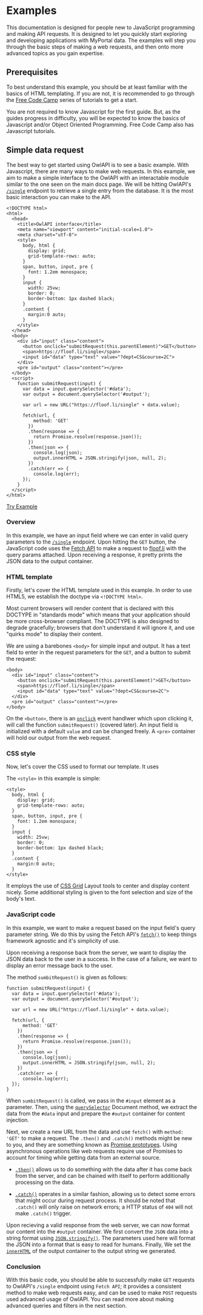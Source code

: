 # Examples

This documentation is designed for people new to JavaScript programming and making API requests. It is designed to let you quickly start exploring and developing applications with MyPortal data. The examples will step you through the basic steps of making a web requests, and then onto more advanced topics as you gain expertise.

## Prerequisites

To best understand this example, you should be at least familiar with the basics of HTML templating. If you are not, it is recommended to go through the [Free Code Camp](https://www.freecodecamp.org/) series of tutorials to get a start.

You are not required to know Javascript for the first guide. But, as the guides progress in difficulty, you will be expected to know the basics of Javascript and/or Object Oriented Programming. Free Code Camp also has Javascript tutorials.

## Simple data request

The best way to get started using OwlAPI is to see a basic example. With Javascript, there are many ways to make web requests. In this example, we aim to make a simple interface to the OwlAPI with an interactable module similar to the one seen on the main docs page. We will be hitting OwlAPI's [`/single`](https://floof.li/#get-single) endpoint to retrieve a single entry from the database. It is the most basic interaction you can make to the API.

```
<!DOCTYPE html>
<html>
  <head>
    <title>OwlAPI interface</title>
    <meta name="viewport" content="initial-scale=1.0">
    <meta charset="utf-8">
    <style>
      body, html {
        display: grid;
        grid-template-rows: auto;
      }
      span, button, input, pre {
        font: 1.2em monospace;
      }
      input {
        width: 25vw;
        border: 0;
        border-bottom: 1px dashed black;
      }
      .content {
        margin:0 auto;
      }
    </style>
  </head>
  <body>
    <div id="input" class="content">
      <button onclick="submitRequest(this.parentElement)">GET</button>
      <span>https://floof.li/single</span>
      <input id="data" type="text" value="?dept=CS&course=2C">
    </div>
    <pre id="output" class="content"></pre>
  </body>
  <script>
    function submitRequest(input) {
      var data = input.querySelector('#data');
      var output = document.querySelector('#output');

      var url = new URL("https://floof.li/single" + data.value);

      fetch(url, {
          method: 'GET'
        })
        .then(response => {
          return Promise.resolve(response.json());
        })
        .then(json => {
          console.log(json);
          output.innerHTML = JSON.stringify(json, null, 2);
        })
        .catch(err => {
          console.log(err);
      });
    }
  </script>
</html>
```
[Try Example](/#)

### Overview

In this example, we have an input field where we can enter in valid query parameters to the [`/single`](https://floof.li/#get-single) endpoint. Upon hitting the `GET` button, the JavaScript code uses the [Fetch API](https://developer.mozilla.org/en-US/docs/Web/API/Fetch_API) to make a request to [floof.li](https://floof.li) with the query params attached. Upon receiving a response, it pretty prints the JSON data to the output container.

### HTML template

Firstly, let's cover the HTML template used in this example. In order to use HTML5, we establish the doctype via `<!DOCTYPE html>`.

Most current browsers will render content that is declared with this DOCTYPE in "standards mode" which means that your application should be more cross-browser compliant. The DOCTYPE is also designed to degrade gracefully; browsers that don't understand it will ignore it, and use "quirks mode" to display their content.

We are using a barebones `<body>` for simple input and output. It has a text field to enter in the request parameters for the `GET`, and a button to submit the request:
```
<body>
  <div id="input" class="content">
    <button onclick="submitRequest(this.parentElement)">GET</button>
    <span>https://floof.li/single</span>
    <input id="data" type="text" value="?dept=CS&course=2C">
  </div>
  <pre id="output" class="content"></pre>
</body>
```

On the `<button>`, there is an [`onclick`](https://developer.mozilla.org/en-US/docs/Web/API/GlobalEventHandlers/onclick) event handlwer which upon clicking it, will call the function `submitRequest()` (covered later). An input field is initialized with a default `value` and can be changed freely.
A `<pre>` container will hold our output from the web request.

### CSS style
Now, let's cover the CSS used to format our template. It uses 

The `<style>` in this example is simple:
```
<style>
  body, html {
    display: grid;
    grid-template-rows: auto;
  }
  span, button, input, pre {
    font: 1.2em monospace;
  }
  input {
    width: 25vw;
    border: 0;
    border-bottom: 1px dashed black;
  }
  .content {
    margin:0 auto;
  }
</style>
```

It employs the use of [CSS Grid](https://developer.mozilla.org/en-US/docs/Web/CSS/CSS_Grid_Layout) Layout tools to center and display content nicely. Some additional styling is given to the font selection and size of the body's text.

### JavaScript code

In this example, we want to make a request based on the input field's query parameter string. We do this by using the Fetch API's [`fetch()`](https://developer.mozilla.org/en-US/docs/Web/API/WindowOrWorkerGlobalScope/fetch) to keep things framework agnostic and it's simplicity of use.

Upon receiving a response back from the server, we want to display the JSON data back to the user in a success. In the case of a failure, we want to display an error message back to the user.

The method `sumbitRequest()` is given as follows:
```
function submitRequest(input) {
  var data = input.querySelector('#data');
  var output = document.querySelector('#output');

  var url = new URL("https://floof.li/single" + data.value);

  fetch(url, {
      method: 'GET'
    })
    .then(response => {
      return Promise.resolve(response.json());
    })
    .then(json => {
      console.log(json);
      output.innerHTML = JSON.stringify(json, null, 2);
    })
    .catch(err => {
      console.log(err);
  });
}
```

When `sumbitRequest()` is called, we pass in the `#input` element as a parameter. Then, using the [`querySelector`](https://developer.mozilla.org/en-US/docs/Web/API/Document/querySelector) Document method, we extract the data from the `#data` input and prepare the `#output` container for content injection.

Next, we create a new URL from the data and use `fetch()` with `method: 'GET'` to make a request. The `.then()` and `.catch()` methods might be new to you, and they are something known as [Promise prototypes](https://developer.mozilla.org/en-US/docs/Web/JavaScript/Reference/Global_Objects/Promise/prototype). Using asynchronous operations like web requests require use of Promises to account for timing while getting data from an external source.

- [`.then()`](https://developer.mozilla.org/en-US/docs/Web/JavaScript/Reference/Global_Objects/Promise/then) allows us to do something with the data after it has come back from the server, and can be chained with itself to perform additionally processing on the data.

- [`.catch()`](https://developer.mozilla.org/en-US/docs/Web/JavaScript/Reference/Global_Objects/Promise/catch) operates in a similar fashion, allowing us to detect some errors that might occur during request process. It should be noted that `.catch()` will only raise on network errors; a HTTP status of `404` will not make `.catch()` trigger.

Upon recieving a valid response from the web server, we can now format our content into the `#output` container. We first convert the `JSON` data into a string format using [`JSON.stringify()`](https://developer.mozilla.org/en-US/docs/Web/JavaScript/Reference/Global_Objects/JSON/stringify). The parameters used here will format the JSON into a format that is easy to read for humans. Finally, We set the [`innerHTML`](https://developer.mozilla.org/en-US/docs/Web/API/Element/innerHTML) of the output container to the output string we generated.

### Conclusion

With this basic code, you should be able to successfully make `GET` requests to OwlAPI's `/single` endpoint using `Fetch API`; it provides a consistent method to make web requests easy, and can be used to make `POST` requests used advanced usage of OwlAPI. You can read more about making advanced queries and filters in the next section.
